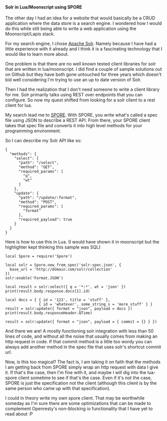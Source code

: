 #### Solr in Lua/Moonscript using SPORE

The other day I had an idea for a website that would basically be a CRUD application where the data store is a search engine.  I wondered how I would do this while still being able to write a web application using the Moonscript/Lapis stack.  

For my search engine, I chose [Apache Solr](http://lucene.apache.org/solr/).  Namely because I have had a little experience with it already and I think it is a fascinating technology that I would like to learn more about.  

One problem is that there are no well known tested client libraries for solr that are written in lua/moonscript.  I did find a couple of sample solutions out on Github but they have both gone untouched for three years which doesn't bid well considering I'm trying to use an up to date version of Solr.  

Then I had the realization that I don't need someone to write a client library for me.  Solr primarily talks using REST over endpoints that you can configure.  So now my quest shifted from looking for a solr client to a rest client for lua.  

My search lead me to [SPORE](http://fperrad.github.io/lua-Spore/index.html).  With SPORE, you write what's called a spec file using JSON to describe a REST API.  From there, your SPORE client takes that spec file and converts it into high level methods for your programming environment.  

So I can describe my Solr API like so:

    {
      "methods": {
        "select": {
          "path": "/select",
          "method": "GET",
          "required_params": [
            "q",
            "wt"
          ]
        },
        "update": {
          "path": "/update/:format",
          "method": "POST",
          "required_params": [
            "format"
          ],
          "required_payload": true
        }
      }
    }

Here is how to use this in Lua.  (I would have shown it in moonscript but the highlighter kept thinking this sample was SQL)

    local Spore = require('Spore')

    local solr = Spore.new_from_spec('solr-spec.json', {
      base_url = 'http://domain.com/solr/collection'
    })
    solr:enable('Format.JSON')

    local result = solr:select({ q = '*:*', wt = 'json' })
    print(result.body.response.docs[1].id)

    local docs = { { id = '123', title = 'stuff' },
                   { id = 'whatever', some_string_s = 'more_stuff' } }
    result = solr:update({ format = "json", payload = docs })
    print(result.body.responseHeader.QTime)

    result = solr:update({ format = "json", payload = { commit = {} } })

And there we are!  A mostly functioning solr integration with less than 50 lines of code, and without all the noise that usually comes from making an http request in code. If that commit method is a little too wordy you can always add another method in the spec file that uses solr's shortcut commit url.  

Now, is this too magical?  The fact is, I am taking it on faith that the methods I am getting back from SPORE simply wrap an http request with data I give it.  If that's the case, then I'm fine with it, and maybe I will dig into the lua-spore client sometime to see if that's the case.  Even if it's not the case, SPORE is just the specification not the client (although this client is by the same person who came up with that specification).  

I could in theory write my own spore client. That may be worthwhile someday as I'm sure there are some optimizations that can be made to complement Openresty's non-blocking io functionality that I have yet to read about :P




